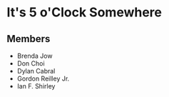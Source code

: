 # It's 5 o'Clock Somewhere

## Members

- Brenda Jow
- Don Choi
- Dylan Cabral
- Gordon Reilley Jr.
- Ian F. Shirley
